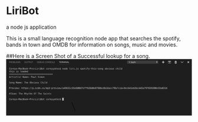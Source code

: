 # LiriBot
a node js application 

This is a small language recognition node app that searches the spotify, bands in town and OMDB for information on songs, music and movies.

##Here is a Screen Shot of a Successful lookup for a song.
![](screenshots/Screenshot%202019-04-28%2021.32.29.png)
